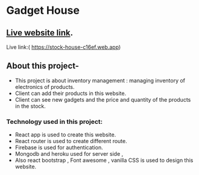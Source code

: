 # Gadget House

## [Live website link]( https://stock-house-c16ef.web.app).
Live link:( https://stock-house-c16ef.web.app)

## About this project-

* This project is about inventory management : managing inventory of electronics of products.
* Client can add their products in this website.
* Client can see new gadgets and the price and quantity of the products in the stock.

### Technology used in this project:
* React app is used to create this website.
* React router is used to create different route.
* Firebase is used for authentication.
* Mongodb and heroku used for server side ,
* Also react bootstrap , Font awesome , vanilla CSS is used to design this website.


